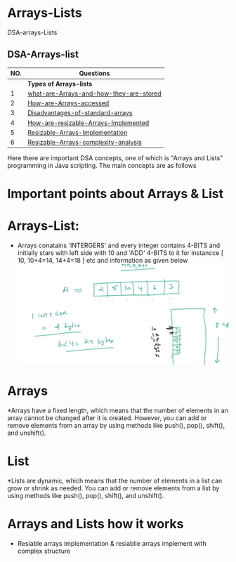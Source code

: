 # Arrays-Lists
DSA-arrays-Lists 
## DSA-Arrays-list ##

| NO.|   Questions                                                                                                                                                              |
| ---| ------------------------------------------------------------------------------------------------------------------------------------------------------------------------------------------------------------------------------------------------------|
|    | **Types of Arrays-lists**                                                                                                                                                |
| 1  | [what-are-Arrays-and-how-they-are-stored](#)                                                                                                                             |
| 2  | [How-are-Arrays-accessed](#)                                                                                                                                             |
| 3  | [Disadvantages-of-standard-arrays](#)                                                                                                                                    |
| 4  | [How-are-resizable-Arrays-Implemented](#)                                                                                                                                |
| 5  | [Resizable-Arrays-Implementation](#)                                                                                                                                     |
| 6  | [Resizable-Arrays-complexity-analysis](#)                                                                                                                                |

<p>Here there are important DSA concepts, one of which is "Arrays and Lists" programming in Java scripting. The main concepts are as follows</p>
<!--<ul>
  
<li>what are Arrays and how they are stored <br>
<li>How are Arrays accessed <br>
<li>Disadvantages of standard arrays <br>
<li>How are Resizable arrays implemented <br>
<li>Resizable arrays implementation <br>
<li>Resizable arrays complexity analysis <br>

</ul>-->

# Important points about Arrays & List

# Arrays-List:
* Arrays conatains 'INTERGERS' and every integer contains 4-BITS and initially stars with left side with 10 and 'ADD' 4-BITS to it for instancce [ 10, 10+4=14, 14+4=18 ] etc and information as given below 
![Arrays-list](./ArraysStored1/image1.png)




# Arrays
*Arrays have a fixed length, which means that the number of elements in an array cannot be changed after it is created. However, you can add or remove elements from an array by using methods like push(), pop(), shift(), and unshift().

# List
*Lists are dynamic, which means that the number of elements in a list can grow or shrink as needed. You can add or remove elements from a list by using methods like push(), pop(), shift(), and unshift().

# Arrays and Lists how it works 
* Resiable arrays implementation & resiablle arrays implement with complex structure

